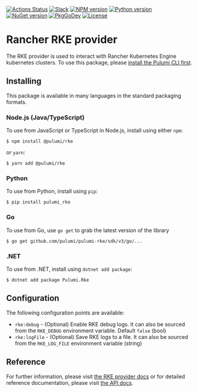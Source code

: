 [![Actions Status](https://github.com/pulumi/pulumi-rke/workflows/master/badge.svg)](https://github.com/pulumi/pulumi-rke/actions)
[![Slack](http://www.pulumi.com/images/docs/badges/slack.svg)](https://slack.pulumi.com)
[![NPM version](https://badge.fury.io/js/%40pulumi%2Frke.svg)](https://www.npmjs.com/package/@pulumi/rke)
[![Python version](https://badge.fury.io/py/pulumi-rke.svg)](https://pypi.org/project/pulumi-rke)
[![NuGet version](https://badge.fury.io/nu/pulumi.rke.svg)](https://badge.fury.io/nu/pulumi.rke)
[![PkgGoDev](https://pkg.go.dev/badge/github.com/pulumi/pulumi-rke/sdk/v3/go)](https://pkg.go.dev/github.com/pulumi/pulumi-rke/sdk/v3/go)
[![License](https://img.shields.io/npm/l/%40pulumi%2Fpulumi.svg)](https://github.com/pulumi/pulumi-rke/blob/master/LICENSE)

# Rancher RKE provider

The RKE provider is used to interact with Rancher Kubernetes Engine kubernetes clusters. To use
this package, please [install the Pulumi CLI first](https://pulumi.io/).

## Installing

This package is available in many languages in the standard packaging formats.

### Node.js (Java/TypeScript)

To use from JavaScript or TypeScript in Node.js, install using either `npm`:

    $ npm install @pulumi/rke

or `yarn`:

    $ yarn add @pulumi/rke

### Python

To use from Python, install using `pip`:

    $ pip install pulumi_rke

### Go

To use from Go, use `go get` to grab the latest version of the library

    $ go get github.com/pulumi/pulumi-rke/sdk/v3/go/...

### .NET

To use from .NET, install using `dotnet add package`:

    $ dotnet add package Pulumi.Rke

## Configuration

The following configuration points are available:

- `rke:debug` - (Optional) Enable RKE debug logs. It can also be sourced from the `RKE_DEBUG` 
  environment variable. Default `false` (bool)
- `rke:logFile` - (Optional) Save RKE logs to a file. It can also be sourced from the `RKE_LOG_FILE` 
  environment variable (string)

## Reference

For further information, please visit [the RKE provider docs](https://www.pulumi.com/docs/intro/cloud-providers/rke) or for detailed reference documentation, please visit [the API docs](https://www.pulumi.com/docs/reference/pkg/rke).
